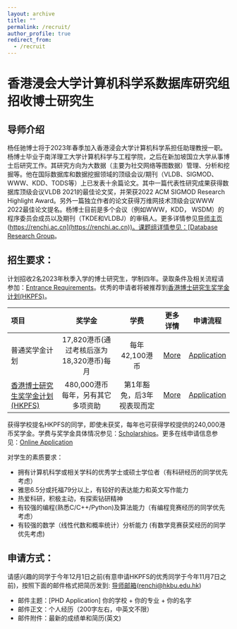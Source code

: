 ```yaml
---
layout: archive
title: ""
permalink: /recruit/
author_profile: true
redirect_from:
  - /recruit
---
```


# 香港浸会大学计算机科学系数据库研究组招收博士研究生

## 导师介绍
杨任驰博士将于2023年春季加入香港浸会大学计算机科学系担任助理教授一职。杨博士毕业于南洋理工大学计算机科学与工程学院，之后在新加坡国立大学从事博士后研究工作。其研究方向为大数据（主要为社交网络等图数据）管理、分析和挖掘等。他在国际数据库和数据挖掘领域的顶级会议/期刊（VLDB、SIGMOD、WWW、KDD、TODS等）上已发表十余篇论文。其中一篇代表性研究成果获得数据库顶级会议VLDB 2021的最佳论文奖，并荣获2022 ACM SIGMOD Research Highlight Award。另外一篇独立作者的论文获得万维网技术顶级会议WWW 2022最佳论文提名。杨博士目前是多个会议（例如WWW，KDD， WSDM）的程序委员会成员以及期刊（TKDE和VLDBJ）的审稿人。更多详情参见[导师主页](https://www.comp.hkbu.edu.hk/~renchi)([https://renchi.ac.cn](https://renchi.ac.cn))。课题组详情参见：[Database Research Group](https://www.comp.hkbu.edu.hk/~db/index.html)。

## 招生要求：
计划招收2名2023年秋季入学的博士研究生，学制四年。录取条件及相关流程请参加：[Entrance Requirements](https://www.comp.hkbu.edu.hk/v1/?pid=70)。优秀的申请者将被推荐到[香港博士研究生奖学金计划(HKPFS)](https://www.comp.hkbu.edu.hk/v1/?page=hkpfs-info)。

| 项目 | 奖学金 | 学费 |更多详情|申请流程|
| :-----| :----: |:----: |:----: |:----:|
| 普通奖学金计划 | 17,820港币(通过考核后涨为18,320港币)每月 | 每年42,100港币 |[More](https://www.comp.hkbu.edu.hk/v1/?pid=70)|[Application](https://gs.hkbu.edu.hk/admission/research-postgraduate-programmes/application)|
| [香港博士研究生奖学金计划(HKPFS)](https://www.comp.hkbu.edu.hk/v1/pic/news/382.png?002200090022) | 480,000港币每年，另有其它多项资助 | 第1年豁免，后3年视表现而定 |[More](https://www.comp.hkbu.edu.hk/v1/?page=hkpfs-info)|[Application](https://gs.hkbu.edu.hk/admission/hong-kong-phd-fellowship-scheme/application)|

获得学校提名HKPFS的同学，即使未获奖，每年也可获得学校提供的240,000港币奖学金。学费与奖学金具体情况参见：[Scholarships](https://gs.hkbu.edu.hk/admission/research-postgraduate-programmes/fees-scholarships-and-financial-aid)。更多在线申请信息参见：[Online Application](https://iss.hkbu.edu.hk/amsappl_pg/geninfo.jsf)
<!-- ![hkpfs](https://www.comp.hkbu.edu.hk/~xinhuang/images/HKPFS.png) -->

<!-- 学校要求参见：[Application](https://gs.hkbu.edu.hk/programmes/doctor-of-philosophy-master-of-philosophy-department-of-computer-science)  -->

对学生的素质要求：
- 拥有计算机科学或相关学科的优秀学士或硕士学位者（有科研经历的同学优先考虑）
- 雅思6.5分或托福79分以上，有较好的表达能力和英文写作能力
- 热爱科研，积极主动，有探索钻研精神
- 有较强的编程(熟悉C/C++/Python)及算法能力（有编程竞赛经历的同学优先考虑）
- 有较强的数学（线性代数和概率统计）分析能力 (有数学竞赛获奖经历的同学优先考虑)

## 申请方式：
请感兴趣的同学于今年12月1日之前(有意申请HKPFS的优秀同学于今年11月7日之前)，按照下面的邮件格式把简历发到: [导师邮箱](mailto:renchi@hkbu.edu.hk)(renchi@hkbu.edu.hk)
- 邮件主题：[PHD Application]  你的学校 + 你的专业 + 你的名字
- 邮件正文：个人经历（200字左右，中英文不限）
- 邮件附件：最新的成绩单和简历(英文)
